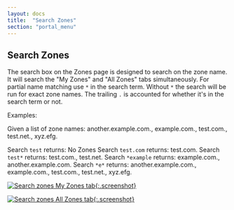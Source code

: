 ```yaml
---
layout: docs
title:  "Search Zones"
section: "portal_menu"
---
```

## Search Zones <a id="searchZones"></a>

The search box on the Zones page is designed to search on the zone name. It will search the "My Zones" and "All Zones" tabs simultaneously. 
For partial name matching use `*` in the search term.
Without `*` the search will be run for exact zone names. The trailing `.` is accounted for whether it's in the search term or not.

Examples:

Given a list of zone names: another.example.com., example.com., test.com., test.net., xyz.efg.

Search `test` returns: No Zones
Search `test.com` returns: test.com.
Search `test*` returns: test.com., test.net.
Search `*example` returns: example.com., another.example.com.
Search `*e*` returns: another.example.com., example.com., test.com., test.net., xyz.efg.

[![Search zones My Zones tab](../img/portal/search-zones-my-zones.png){:.screenshot}](../img/portal/search-zones-my-zones.png)

[![Search zones All Zones tab](../img/portal/search-zones-all-zones.png){:.screenshot}](../img/portal/search-zones-all-zones.png)
